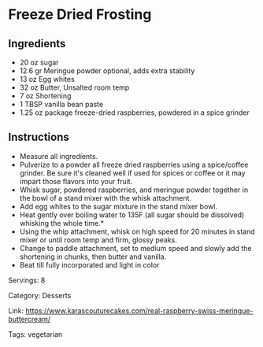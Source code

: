 # Freeze Dried Frosting

## Ingredients
- 20 oz sugar
- 12.6 gr Meringue powder optional, adds extra stability
- 13 oz Egg whites
- 32 oz Butter, Unsalted room temp
- 7 oz Shortening
- 1 TBSP vanilla bean paste
- 1.25 oz package freeze-dried raspberries, powdered in a spice grinder

## Instructions
- Measure all ingredients.
- Pulverize to a powder all freeze dried raspberries using a spice/coffee grinder. Be sure it's cleaned well if used for spices or coffee or it may impart those flavors into your fruit.
- Whisk sugar, powdered raspberries, and meringue powder together in the bowl of a stand mixer with the whisk attachment.
- Add egg whites to the sugar mixture in the stand mixer bowl.
- Heat gently over boiling water to 135F (all sugar should be dissolved) whisking the whole time.*
- Using the whip attachment, whisk on high speed for 20 minutes in stand mixer or until room temp and firm, glossy peaks.
- Change to paddle attachment, set to medium speed and slowly add the shortening in chunks, then butter and vanilla.
- Beat till fully incorporated and light in color

Servings: 8

Category: Desserts

Link: https://www.karascouturecakes.com/real-raspberry-swiss-meringue-buttercream/

Tags: vegetarian
